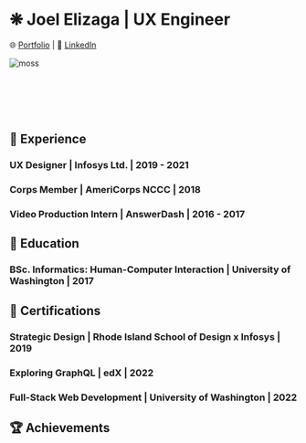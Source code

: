 # ❋ Joel Elizaga | UX Engineer

🌐 [Portfolio](https://joelelizaga.com) | 👔 [LinkedIn](https://linkedin.com/joel-elizaga)

<div 
  style="overflow:hidden; height:100px; width:100%;"
>
  <img 
    src="https://i.imgur.com/cqYLNEY.jpeg" 
    alt="moss"
    style="object-fit:cover;"
  />
</div>

## 💼 Experience

### UX Designer | Infosys Ltd. | 2019 - 2021

### Corps Member | AmeriCorps NCCC | 2018

### Video Production Intern | AnswerDash | 2016 - 2017

## 🧮 Education

### BSc. Informatics: Human-Computer Interaction | University of Washington | 2017

## 📘 Certifications

### Strategic Design | Rhode Island School of Design x Infosys | 2019

### Exploring GraphQL | edX | 2022

### Full-Stack Web Development | University of Washington | 2022

## 🏆 Achievements
